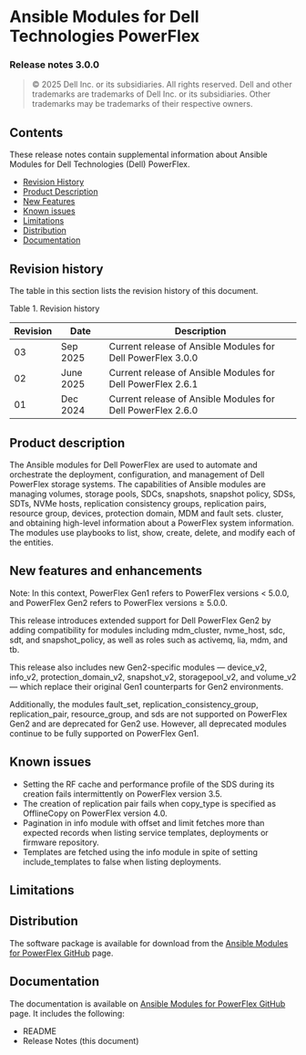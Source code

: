 **Ansible Modules for Dell Technologies PowerFlex** 
=========================================
### Release notes 3.0.0

>   © 2025 Dell Inc. or its subsidiaries. All rights reserved. Dell
>   and other trademarks are trademarks of Dell Inc. or its
>   subsidiaries. Other trademarks may be trademarks of their respective
>   owners.

Contents
-------
These release notes contain supplemental information about Ansible
Modules for Dell Technologies (Dell) PowerFlex.

-   [Revision History](#revision-history)
-   [Product Description](#product-description)
-   [New Features](#new-features-and-enhancements)
-   [Known issues](#known-issues)
-   [Limitations](#limitations)
-   [Distribution](#distribution)
-   [Documentation](#documentation)

Revision history
----------------
The table in this section lists the revision history of this document.

Table 1. Revision history

| Revision | Date            | Description                                                 |
|----------|-----------------|-------------------------------------------------------------|
| 03       | Sep 2025        | Current release of Ansible Modules for Dell PowerFlex 3.0.0 |
| 02       | June 2025       | Current release of Ansible Modules for Dell PowerFlex 2.6.1 |
| 01       | Dec 2024        | Current release of Ansible Modules for Dell PowerFlex 2.6.0 |

Product description
-------------------

The Ansible modules for Dell PowerFlex are used to automate and orchestrate
the deployment, configuration, and management of Dell PowerFlex storage
systems. The capabilities of Ansible modules are managing volumes,
storage pools, SDCs, snapshots, snapshot policy, SDSs, SDTs, NVMe hosts, replication consistency groups, replication pairs, resource group, devices, protection domain, MDM and fault sets. 
cluster, and obtaining high-level information about a PowerFlex system information.
The modules use playbooks to list, show, create, delete, and modify
each of the entities.

New features and enhancements
-----------------------------
Note: In this context, PowerFlex Gen1 refers to PowerFlex versions < 5.0.0, and PowerFlex Gen2
refers to PowerFlex versions ≥ 5.0.0.

This release introduces extended support for Dell PowerFlex Gen2 by adding compatibility for
modules including mdm_cluster, nvme_host, sdc, sdt, and snapshot_policy, as well as
roles such as activemq, lia, mdm, and tb.

This release also includes new Gen2-specific modules — device_v2, info_v2, protection_domain_v2,
snapshot_v2, storagepool_v2, and volume_v2 — which replace their original Gen1 counterparts for Gen2 environments.

Additionally, the modules fault_set, replication_consistency_group, replication_pair, resource_group,
and sds are not supported on PowerFlex Gen2 and are deprecated for Gen2 use. However, all deprecated
modules continue to be fully supported on PowerFlex Gen1.

Known issues
------------
- Setting the RF cache and performance profile of the SDS during its creation fails intermittently on PowerFlex version 3.5.
- The creation of replication pair fails when copy_type is specified as OfflineCopy on PowerFlex version 4.0.
- Pagination in info module with offset and limit fetches more than expected records when listing service templates, deployments or firmware repository.
- Templates are fetched using the info module in spite of setting include_templates to false when listing deployments.

Limitations
-----------


Distribution
------------
The software package is available for download from the [Ansible Modules
for PowerFlex GitHub](https://github.com/dell/ansible-powerflex/tree/main) page.

Documentation
-------------
The documentation is available on [Ansible Modules for PowerFlex GitHub](https://github.com/dell/ansible-powerflex/tree/main/docs)
page. It includes the following:

   - README
   - Release Notes (this document)
